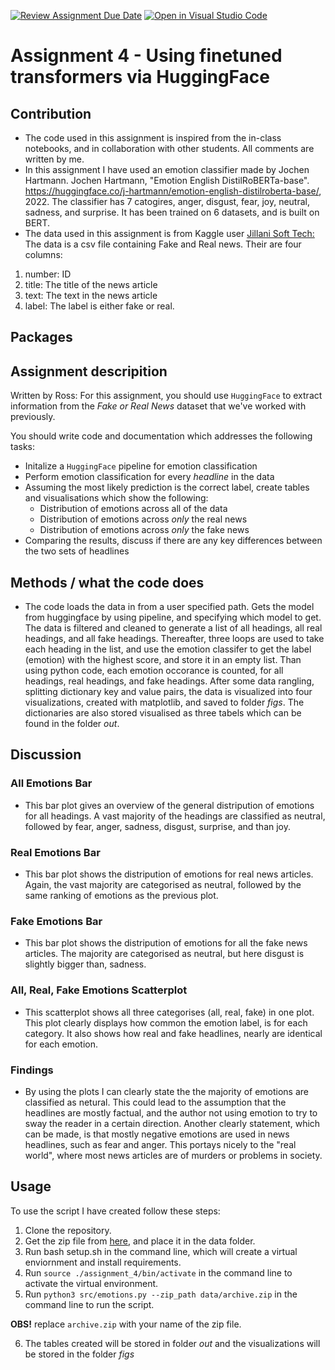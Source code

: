 [![Review Assignment Due Date](https://classroom.github.com/assets/deadline-readme-button-24ddc0f5d75046c5622901739e7c5dd533143b0c8e959d652212380cedb1ea36.svg)](https://classroom.github.com/a/BhnScEmU)
[![Open in Visual Studio Code](https://classroom.github.com/assets/open-in-vscode-718a45dd9cf7e7f842a935f5ebbe5719a5e09af4491e668f4dbf3b35d5cca122.svg)](https://classroom.github.com/online_ide?assignment_repo_id=10838452&assignment_repo_type=AssignmentRepo)

# Assignment 4 - Using finetuned transformers via HuggingFace

## Contribution 

- The code used in this assignment is inspired from the in-class notebooks, and in collaboration with other students. All comments are written by me. 
- In this assignment I have used an emotion classifier made by Jochen Hartmann. Jochen Hartmann, "Emotion English DistilRoBERTa-base". https://huggingface.co/j-hartmann/emotion-english-distilroberta-base/, 2022. The classifier has 7 catogires, anger, disgust, fear, joy, neutral, sadness, and surprise. It has been trained on 6 datasets, and is built on BERT. 
- The data used in this assignment is from Kaggle user [Jillani Soft Tech:](https://www.kaggle.com/datasets/jillanisofttech/fake-or-real-news) The data is a csv file containing Fake and Real news. Their are four columns:
1. number: ID
2. title: The title of the news article
3. text: The text in the news article
4. label: The label is either fake or real. 

## Packages 

## Assignment descripition 
Written by Ross:
For this assignment, you should use ```HuggingFace``` to extract information from the *Fake or Real News* dataset that we've worked with previously.

You should write code and documentation which addresses the following tasks:

- Initalize a ```HuggingFace``` pipeline for emotion classification
- Perform emotion classification for every *headline* in the data
- Assuming the most likely prediction is the correct label, create tables and visualisations which show the following:
  - Distribution of emotions across all of the data
  - Distribution of emotions across *only* the real news
  - Distribution of emotions across *only* the fake news
- Comparing the results, discuss if there are any key differences between the two sets of headlines

## Methods / what the code does 

- The code loads the data in from a user specified path. Gets the model from huggingface by using pipeline, and specifying which model to get. The data is filtered and cleaned to generate a list of all headings, all real headings, and all fake headings. Thereafter, three loops are used to take each heading in the list, and use the emotion classifer to get the label (emotion) with the highest score, and store it in an empty list. Than using python code, each emotion occorance is counted, for all headings, real headings, and fake headings. After some data rangling, splitting dictionary key and value pairs, the data is visualized into four visualizations, created with matplotlib, and saved to folder *figs*. The dictionaries are also stored visualised as three tabels which can be found in the folder *out*.

## Discussion

### All Emotions Bar
- This bar plot gives an overview of the general distripution of emotions for all headings. A vast majority of the headings are classified as neutral, followed by fear, anger, sadness, disgust, surprise, and than joy. 
### Real Emotions Bar
-  This bar plot shows the distripution of emotions for real news articles. Again, the vast majority are categorised as neutral, followed by the same ranking of emotions as the previous plot. 
### Fake Emotions Bar
- This bar plot shows the distripution of emotions for all the fake news articles. The majority are categorised as neutral, but here disgust is slightly bigger than, sadness. 
### All, Real, Fake Emotions Scatterplot
- This scatterplot shows all three categorises (all, real, fake) in one plot. This plot clearly displays how common the emotion label, is for each category. It also shows how real and fake headlines, nearly are identical for each emotion.

### Findings 
- By using the plots I can clearly state the the majority of emotions are classified as netural. This could lead to the assumption that the headlines are mostly factual, and the author not using emotion to try to sway the reader in a certain direction. Another clearly statement, which can be made, is that mostly negative emotions are used in news headlines, such as fear and anger. This portays nicely to the "real world", where most news articles are of murders or problems in society. 


## Usage

To use the script I have created follow these steps:
1. Clone the repository.
2. Get the zip file from [here](https://www.kaggle.com/datasets/jillanisofttech/fake-or-real-news), and place it in the data folder.
3. Run bash setup.sh in the command line, which will create a virtual enviornment and install requirements.
4. Run ```source ./assignment_4/bin/activate``` in the command line to activate the virtual environment.
5. Run ```python3 src/emotions.py --zip_path data/archive.zip``` in the command line to run the script.

__OBS!__ replace ```archive.zip``` with your name of the zip file.

6. The tables created will be stored in folder *out* and the visualizations will be stored in the folder *figs*

